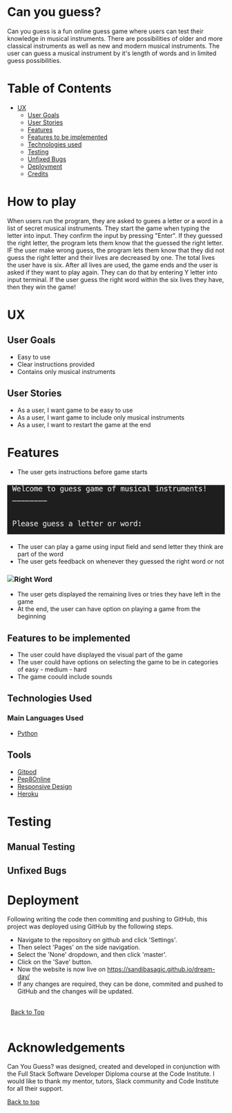 # Can you guess?
Can you guess is a fun online guess game where users can test their knowledge in musical instruments. There are possibilities of older and more classical instruments as well as new and modern musical instruments. The user can guess a musical instrument by it's length of words and in limited guess possibilities. 

# Table of Contents 
* [UX]("UX")
    * [User Goals](#user-goals "User Goals")
    * [User Stories](#user-stories "User Stories")
    * [Features](#features "Features") 
    * [Features to be implemented](#features-to-be-implemented "Features to be implemented") 
    * [Technologies used](#technologies-used)
    * [Testing](#testing)
    * [Unfixed Bugs](#unfixed-bugs)
    * [Deployment](#deployment)
    * [Credits](#credits)
# How to play
When users run the program, they are asked to guees a letter or a word in a list of secret musical instruments. They start the game when typing the letter into input. They confirm the input by pressing "Enter". If they guessed the right letter, the program lets them know that the guessed the right letter. IF the user make wrong guess, the program lets them know that they did not guess the right letter and their lives are decreased by one. The total lives the user have is six. After all lives are used, the game ends and the user is asked if they want to play again. They can do that by entering Y letter into input terminal. If the user guess the right word within the six lives they have, then they win the game!
# UX

## User Goals 
- Easy to use
- Clear instructions provided
- Contains only musical instruments

## User Stories
- As a user, I want game to be easy to use
- As a user, I want game to include only musical instruments
- As a user, I want to restart the game at the end

# Features 
- The user gets instructions before game starts 
### ![Start Game](readme-images/start-game.png "Start Game")
- The user can play a game using input field and send letter they think are part of the word
- The user gets feedback on whenever they guessed the right word or not
### ![Right Word](readme-images/right-word "Right Word")
- The user gets displayed the remaining lives or tries they have left in the game
- At the end, the user can have option on playing a game from the beginning
## Features to be implemented 
- The user could have displayed the visual part of the game
- The user could have options on selecting the game to be in categories of easy - medium - hard
- The game coould include sounds 
## Technologies Used
### Main Languages Used
- [Python](https://en.wikipedia.org/wiki/Python_(programming_language) "Link to Python Wiki")

## Tools
* [Gitpod](https://www.gitpod.io/ "Gitpod")
* [Pep8Online](https://pep8online.com/ "pep8online")
* [Responsive Design](http://ami.responsivedesign.is/ "Am I Responsive")
* [Heroku](https://www.heroku.com "Heroku")

# Testing

## Manual Testing

## Unfixed Bugs

# Deployment

Following writing the code then commiting and pushing to GitHub, this project was deployed using GitHub by the following steps.

+ Navigate to the repository on github and click 'Settings'.
+ Then select 'Pages' on the side navigation.
+ Select the 'None' dropdown, and then click 'master'.
+ Click on the 'Save' button.
+ Now the website is now live on https://sandibasagic.github.io/dream-day/
+ If any changes are required, they can be done, commited and pushed to GitHub and the changes will be updated.

\
&nbsp;
[Back to Top](#table-of-contents)
\
&nbsp;

# Acknowledgements

Can You Guess? was designed, created and developed in conjunction with the Full Stack Software Developer Diploma course at the Code Institute. I would like to thank my mentor, tutors, Slack community and Code Institute for all their support.

[Back to top](<#contents>)